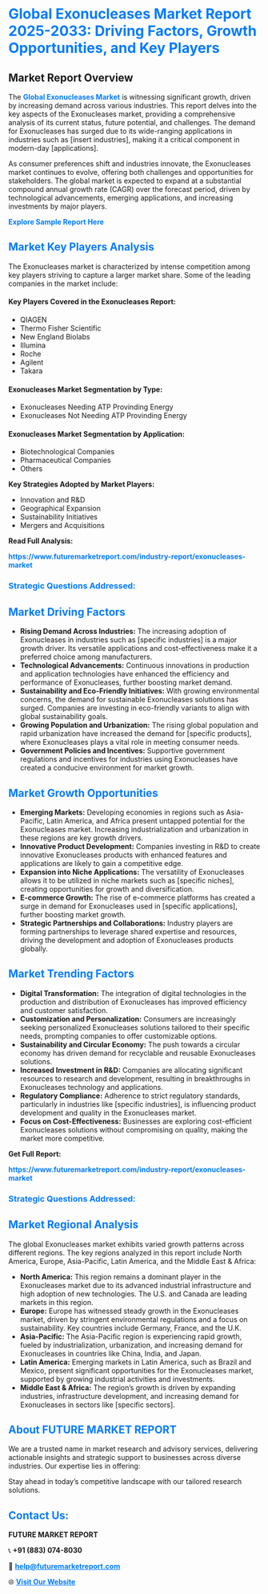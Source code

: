 <h1 style="color: #007BFF;">Global Exonucleases Market Report 2025-2033: Driving Factors, Growth Opportunities, and Key Players</h1>

<section id="overview">
<h2>Market Report Overview</h2>
<p>The <a href="https://www.futuremarketreport.com/industry-report/exonucleases-market" style="color: #007BFF; text-decoration: none;"><strong>Global Exonucleases Market</strong></a> is witnessing significant growth, driven by increasing demand across various industries. This report delves into the key aspects of the Exonucleases market, providing a comprehensive analysis of its current status, future potential, and challenges. The demand for Exonucleases has surged due to its wide-ranging applications in industries such as [insert industries], making it a critical component in modern-day [applications].</p>
<p>As consumer preferences shift and industries innovate, the Exonucleases market continues to evolve, offering both challenges and opportunities for stakeholders. The global market is expected to expand at a substantial compound annual growth rate (CAGR) over the forecast period, driven by technological advancements, emerging applications, and increasing investments by major players.</p>
</section>

<section id="overview">
<p><a href="https://www.futuremarketreport.com/request-sample/reportId=77369" style="color: #007BFF; text-decoration: none;"><strong>Explore Sample Report Here</strong></a></p>
</section>

<section id="key-players">
<h2 style="color: #007BFF;">Market Key Players Analysis</h2>
<p>The Exonucleases market is characterized by intense competition among key players striving to capture a larger market share. Some of the leading companies in the market include:</p>
<h4>Key Players Covered in the Exonucleases Report:</h4>
<ul><li>QIAGEN</li><li>Thermo Fisher Scientific</li><li>New England Biolabs</li><li>Illumina</li><li>Roche</li><li>Agilent</li><li>Takara</li></ul>
<h4>Exonucleases Market Segmentation by Type:</h4>
<ul><li>Exonucleases Needing ATP Provinding Energy</li><li>Exonucleases Not Needing ATP Provinding Energy</li></ul>

<h4>Exonucleases Market Segmentation by Application:</h4>
<ul><li>Biotechnological Companies</li><li>Pharmaceutical Companies</li><li>Others</li></ul>
<p><strong>Key Strategies Adopted by Market Players:</strong></p>
<ul>
<li>Innovation and R&D</li>
<li>Geographical Expansion</li>
<li>Sustainability Initiatives</li>
<li>Mergers and Acquisitions</li>
</ul>
</section>

<section>
<p><strong>Read Full Analysis: </strong></p><a href="https://www.futuremarketreport.com/industry-report/exonucleases-market" style="color: #007BFF; text-decoration: none;"><strong>https://www.futuremarketreport.com/industry-report/exonucleases-market</strong></a>
<h3 style="color: #007BFF;">Strategic Questions Addressed:</h3>
</section>

<section id="driving-factors">
<h2 style="color: #007BFF;">Market Driving Factors</h2>
<ul>
<li><strong>Rising Demand Across Industries:</strong> The increasing adoption of Exonucleases in industries such as [specific industries] is a major growth driver. Its versatile applications and cost-effectiveness make it a preferred choice among manufacturers.</li>
<li><strong>Technological Advancements:</strong> Continuous innovations in production and application technologies have enhanced the efficiency and performance of Exonucleases, further boosting market demand.</li>
<li><strong>Sustainability and Eco-Friendly Initiatives:</strong> With growing environmental concerns, the demand for sustainable Exonucleases solutions has surged. Companies are investing in eco-friendly variants to align with global sustainability goals.</li>
<li><strong>Growing Population and Urbanization:</strong> The rising global population and rapid urbanization have increased the demand for [specific products], where Exonucleases plays a vital role in meeting consumer needs.</li>
<li><strong>Government Policies and Incentives:</strong> Supportive government regulations and incentives for industries using Exonucleases have created a conducive environment for market growth.</li>
</ul>
</section>

<section id="growth-opportunities">
<h2 style="color: #007BFF;">Market Growth Opportunities</h2>
<ul>
<li><strong>Emerging Markets:</strong> Developing economies in regions such as Asia-Pacific, Latin America, and Africa present untapped potential for the Exonucleases market. Increasing industrialization and urbanization in these regions are key growth drivers.</li>
<li><strong>Innovative Product Development:</strong> Companies investing in R&D to create innovative Exonucleases products with enhanced features and applications are likely to gain a competitive edge.</li>
<li><strong>Expansion into Niche Applications:</strong> The versatility of Exonucleases allows it to be utilized in niche markets such as [specific niches], creating opportunities for growth and diversification.</li>
<li><strong>E-commerce Growth:</strong> The rise of e-commerce platforms has created a surge in demand for Exonucleases used in [specific applications], further boosting market growth.</li>
<li><strong>Strategic Partnerships and Collaborations:</strong> Industry players are forming partnerships to leverage shared expertise and resources, driving the development and adoption of Exonucleases products globally.</li>
</ul>
</section>

<section id="trending-factors">
<h2 style="color: #007BFF;">Market Trending Factors</h2>
<ul>
<li><strong>Digital Transformation:</strong> The integration of digital technologies in the production and distribution of Exonucleases has improved efficiency and customer satisfaction.</li>
<li><strong>Customization and Personalization:</strong> Consumers are increasingly seeking personalized Exonucleases solutions tailored to their specific needs, prompting companies to offer customizable options.</li>
<li><strong>Sustainability and Circular Economy:</strong> The push towards a circular economy has driven demand for recyclable and reusable Exonucleases solutions.</li>
<li><strong>Increased Investment in R&D:</strong> Companies are allocating significant resources to research and development, resulting in breakthroughs in Exonucleases technology and applications.</li>
<li><strong>Regulatory Compliance:</strong> Adherence to strict regulatory standards, particularly in industries like [specific industries], is influencing product development and quality in the Exonucleases market.</li>
<li><strong>Focus on Cost-Effectiveness:</strong> Businesses are exploring cost-efficient Exonucleases solutions without compromising on quality, making the market more competitive.</li>
</ul>
</section>

<section>
<p><strong>Get Full Report: </strong></p><a href="https://www.futuremarketreport.com/industry-report/exonucleases-market" style="color: #007BFF; text-decoration: none;"><strong>https://www.futuremarketreport.com/industry-report/exonucleases-market</strong></a>
<h3 style="color: #007BFF;">Strategic Questions Addressed:</h3>
</section>


<section id="regional-analysis">
<h2 style="color: #007BFF;">Market Regional Analysis</h2>
<p>The global Exonucleases market exhibits varied growth patterns across different regions. The key regions analyzed in this report include North America, Europe, Asia-Pacific, Latin America, and the Middle East & Africa:</p>
<ul>
<li><strong>North America:</strong> This region remains a dominant player in the Exonucleases market due to its advanced industrial infrastructure and high adoption of new technologies. The U.S. and Canada are leading markets in this region.</li>
<li><strong>Europe:</strong> Europe has witnessed steady growth in the Exonucleases market, driven by stringent environmental regulations and a focus on sustainability. Key countries include Germany, France, and the U.K.</li>
<li><strong>Asia-Pacific:</strong> The Asia-Pacific region is experiencing rapid growth, fueled by industrialization, urbanization, and increasing demand for Exonucleases in countries like China, India, and Japan.</li>
<li><strong>Latin America:</strong> Emerging markets in Latin America, such as Brazil and Mexico, present significant opportunities for the Exonucleases market, supported by growing industrial activities and investments.</li>
<li><strong>Middle East & Africa:</strong> The region’s growth is driven by expanding industries, infrastructure development, and increasing demand for Exonucleases in sectors like [specific sectors].</li>
</ul>
</section>

<footer>
<h2 style="color: #007BFF;">About FUTURE MARKET REPORT</h2>
<p>We are a trusted name in market research and advisory services, delivering actionable insights and strategic support to businesses across diverse industries. Our expertise lies in offering:</p>

<p>Stay ahead in today’s competitive landscape with our tailored research solutions.</p>

<h2 style="color: #007BFF;">Contact Us:</h2>
<p><strong>FUTURE MARKET REPORT</strong></p>
<p>📞 <strong>+91 (883) 074-8030</strong></p>
<p>📧 <strong><a href="mailto:help@futuremarketreport.com" style="color: #007BFF;">help@futuremarketreport.com</a></strong></p>
<p>🌐 <strong><a href="https://www.futuremarketreport.com/" style="color: #007BFF;">Visit Our Website</a></strong></p>
</footer>